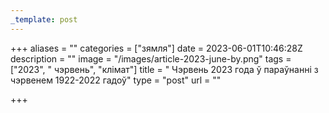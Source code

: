 ```yaml
---
_template: post
---
```





+++
aliases = ""
categories = ["зямля"]
date = 2023-06-01T10:46:28Z
description = ""
image = "/images/article-2023-june-by.png"
tags = ["2023", " чэрвень", "клiмат"]
title = " Чэрвень 2023 года ў параўнанні з чэрвенем 1922-2022 гадоў"
type = "post"
url = ""

+++
